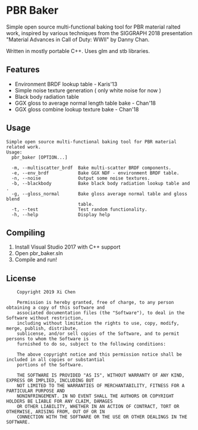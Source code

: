 # PBR Baker

Simple open source multi-functional baking tool for PBR material ralted work, inspired by various techniques from the SIGGRAPH 2018 presentation "Material Advances in Call of Duty: WWII" by Danny Chan.

Written in mostly portable C++. Uses glm and stb libraries.

## Features
* Environment BRDF lookup table - Karis'13
* Simple noise texture generation ( only white noise for now )
* Black body radiation table
* GGX gloss to average normal length table bake - Chan'18
* GGX gloss combine lookup texture bake - Chan'18

## Usage
```
Simple open source multi-functional baking tool for PBR material related work.
Usage:
  pbr_baker [OPTION...]

  -m, --multiscatter_brdf  Bake multi-scatter BRDF components.
  -e, --env_brdf           Bake GGX NDF - environment BRDF table.
  -n, --noise              Output some noise textures.
  -b, --blackbody          Bake black body radiation lookup table and .
  -g, --gloss_normal       Bake gloss average normal table and gloss blend
                           table.
  -t, --test               Test random functionality.
  -h, --help               Display help
```

## Compiling
1. Install Visual Studio 2017 with C++ support
2. Open pbr_baker.sln
3. Compile and run!

## License
```
    Copyright 2019 Xi Chen

    Permission is hereby granted, free of charge, to any person obtaining a copy of this software and
    associated documentation files (the "Software"), to deal in the Software without restriction,
    including without limitation the rights to use, copy, modify, merge, publish, distribute,
    sublicense, and/or sell copies of the Software, and to permit persons to whom the Software is
    furnished to do so, subject to the following conditions:

    The above copyright notice and this permission notice shall be included in all copies or substantial
    portions of the Software.

    THE SOFTWARE IS PROVIDED "AS IS", WITHOUT WARRANTY OF ANY KIND, EXPRESS OR IMPLIED, INCLUDING BUT
    NOT LIMITED TO THE WARRANTIES OF MERCHANTABILITY, FITNESS FOR A PARTICULAR PURPOSE AND
    NONINFRINGEMENT. IN NO EVENT SHALL THE AUTHORS OR COPYRIGHT HOLDERS BE LIABLE FOR ANY CLAIM, DAMAGES
    OR OTHER LIABILITY, WHETHER IN AN ACTION OF CONTRACT, TORT OR OTHERWISE, ARISING FROM, OUT OF OR IN
    CONNECTION WITH THE SOFTWARE OR THE USE OR OTHER DEALINGS IN THE SOFTWARE.
```